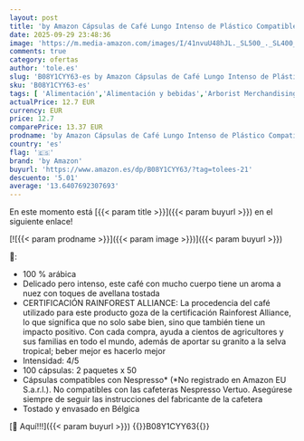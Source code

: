 ```yaml
---
layout: post
title: 'by Amazon Cápsulas de Café Lungo Intenso de Plástico Compatibles con Nespresso  Tostado Medio  100 Unidades  2 Paquetes de 50   Certificadas por Rainforest Alliance'
date: 2025-09-29 23:48:36
image: 'https://m.media-amazon.com/images/I/41nvuU48hJL._SL500_._SL400_.jpg'
comments: true
category: ofertas
author: 'tole.es'
slug: 'B08Y1CYY63-es by Amazon Cápsulas de Café Lungo Intenso de Plástico...'
sku: 'B08Y1CYY63-es'
tags: [ 'Alimentación','Alimentación y bebidas','Arborist Merchandising Root','Café','Café para Nespresso','Café para máquinas Nespresso','Café, té y bebidas','Cápsulas de café','Marcas Amazon: Alimentación','Novedades en Alimentación y bebidas','Self Service','Special Features Stores','by amazon','dd53b5bc-bcd1-4c9b-ab43-793ed912ccdd_0','dd53b5bc-bcd1-4c9b-ab43-793ed912ccdd_2401','dd53b5bc-bcd1-4c9b-ab43-793ed912ccdd_3001','dd53b5bc-bcd1-4c9b-ab43-793ed912ccdd_4101','dd53b5bc-bcd1-4c9b-ab43-793ed912ccdd_483002','dd53b5bc-bcd1-4c9b-ab43-793ed912ccdd_6001','dd53b5bc-bcd1-4c9b-ab43-793ed912ccdd_8601','dd53b5bc-bcd1-4c9b-ab43-793ed912ccdd_8801','dd53b5bc-bcd1-4c9b-ab43-793ed912ccdd_901','dd53b5bc-bcd1-4c9b-ab43-793ed912ccdd_9801','nespresso','🇪🇸', ]
actualPrice: 12.7 EUR
currency: EUR
price: 12.7
comparePrice: 13.37 EUR
prodname: 'by Amazon Cápsulas de Café Lungo Intenso de Plástico Compatibles con Nespresso  Tostado Medio  100 Unidades  2 Paquetes de 50   Certificadas por Rainforest Alliance'
country: 'es'
flag: '🇪🇸'
brand: 'by Amazon'
buyurl: 'https://www.amazon.es/dp/B08Y1CYY63/?tag=tolees-21'
descuento: '5.01'
average: '13.6407692307693'
---
```


En este momento está [{{< param title >}}]({{< param buyurl >}}) en el siguiente enlace!

[![{{< param prodname >}}]({{< param image >}})]({{< param buyurl >}})

🔎:

- 100 % arábica
- Delicado pero intenso, este café con mucho cuerpo tiene un aroma a nuez con toques de avellana tostada
- CERTIFICACIÓN RAINFOREST ALLIANCE: La procedencia del café utilizado para este producto goza de la certificación Rainforest Alliance, lo que significa que no solo sabe bien, sino que también tiene un impacto positivo. Con cada compra, ayuda a cientos de agricultores y sus familias en todo el mundo, además de aportar su granito a la selva tropical; beber mejor es hacerlo mejor
- Intensidad: 4/5
- 100 cápsulas: 2 paquetes x 50
- Cápsulas compatibles con Nespresso* (*No registrado en Amazon EU S.a.r.l.). No compatibles con las cafeteras Nespresso Vertuo. Asegúrese siempre de seguir las instrucciones del fabricante de la cafetera
- Tostado y envasado en Bélgica

[🛒 Aquí!!!]({{< param buyurl >}})
{{<world>}}B08Y1CYY63{{</world>}}
